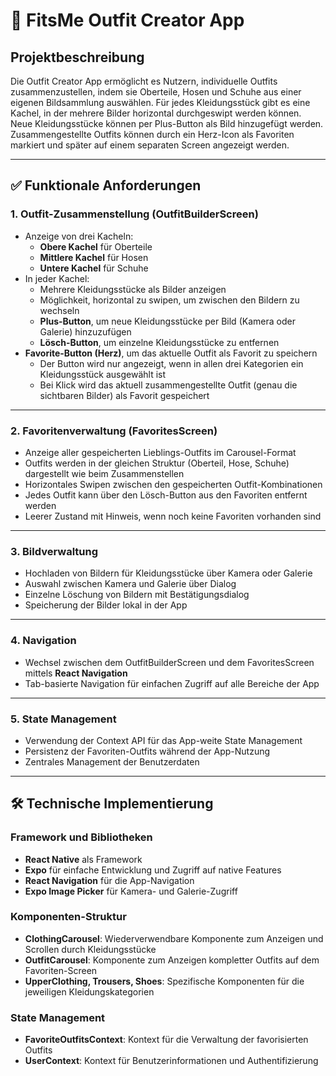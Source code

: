 # 📱 FitsMe Outfit Creator App

## Projektbeschreibung

Die Outfit Creator App ermöglicht es Nutzern, individuelle Outfits zusammenzustellen, indem sie Oberteile, Hosen und Schuhe aus einer eigenen Bildsammlung auswählen. Für jedes Kleidungsstück gibt es eine Kachel, in der mehrere Bilder horizontal durchgeswipt werden können. Neue Kleidungsstücke können per Plus-Button als Bild hinzugefügt werden. Zusammengestellte Outfits können durch ein Herz-Icon als Favoriten markiert und später auf einem separaten Screen angezeigt werden.

---

## ✅ Funktionale Anforderungen

### 1. Outfit-Zusammenstellung (OutfitBuilderScreen)
- Anzeige von drei Kacheln:
  - **Obere Kachel** für Oberteile
  - **Mittlere Kachel** für Hosen
  - **Untere Kachel** für Schuhe
- In jeder Kachel:
  - Mehrere Kleidungsstücke als Bilder anzeigen
  - Möglichkeit, horizontal zu swipen, um zwischen den Bildern zu wechseln
  - **Plus-Button**, um neue Kleidungsstücke per Bild (Kamera oder Galerie) hinzuzufügen
  - **Lösch-Button**, um einzelne Kleidungsstücke zu entfernen
- **Favorite-Button (Herz)**, um das aktuelle Outfit als Favorit zu speichern
  - Der Button wird nur angezeigt, wenn in allen drei Kategorien ein Kleidungsstück ausgewählt ist
  - Bei Klick wird das aktuell zusammengestellte Outfit (genau die sichtbaren Bilder) als Favorit gespeichert

---

### 2. Favoritenverwaltung (FavoritesScreen)
- Anzeige aller gespeicherten Lieblings-Outfits im Carousel-Format
- Outfits werden in der gleichen Struktur (Oberteil, Hose, Schuhe) dargestellt wie beim Zusammenstellen
- Horizontales Swipen zwischen den gespeicherten Outfit-Kombinationen
- Jedes Outfit kann über den Lösch-Button aus den Favoriten entfernt werden
- Leerer Zustand mit Hinweis, wenn noch keine Favoriten vorhanden sind

---

### 3. Bildverwaltung
- Hochladen von Bildern für Kleidungsstücke über Kamera oder Galerie
- Auswahl zwischen Kamera und Galerie über Dialog
- Einzelne Löschung von Bildern mit Bestätigungsdialog
- Speicherung der Bilder lokal in der App

---

### 4. Navigation
- Wechsel zwischen dem OutfitBuilderScreen und dem FavoritesScreen mittels **React Navigation**
- Tab-basierte Navigation für einfachen Zugriff auf alle Bereiche der App

---

### 5. State Management
- Verwendung der Context API für das App-weite State Management
- Persistenz der Favoriten-Outfits während der App-Nutzung
- Zentrales Management der Benutzerdaten

---

## 🛠️ Technische Implementierung

### Framework und Bibliotheken
- **React Native** als Framework
- **Expo** für einfache Entwicklung und Zugriff auf native Features
- **React Navigation** für die App-Navigation
- **Expo Image Picker** für Kamera- und Galerie-Zugriff

### Komponenten-Struktur
- **ClothingCarousel**: Wiederverwendbare Komponente zum Anzeigen und Scrollen durch Kleidungsstücke
- **OutfitCarousel**: Komponente zum Anzeigen kompletter Outfits auf dem Favoriten-Screen
- **UpperClothing, Trousers, Shoes**: Spezifische Komponenten für die jeweiligen Kleidungskategorien

### State Management
- **FavoriteOutfitsContext**: Kontext für die Verwaltung der favorisierten Outfits
- **UserContext**: Kontext für Benutzerinformationen und Authentifizierung

